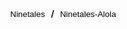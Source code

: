 <h1 id="monname"> </h1><br>
<img id="monpic">
<br>
<b><button onclick="switchForm('ninetales')" style="background:none;border:none;">Ninetales</button> / <button onclick="switchForm('ninetales-alola')" style="background:none;border:none;">Ninetales-Alola</button></b>

<script>
  import Pokedex from src/data.js;
  var id = "ninetales";
  document.getElementById("monname").innerHTML = Pokedex.id.name;
  document.getElementById('monpic').src='https://www.smogon.com/dex/media/sprites/xy/' + id + '.gif';
  
  
  function switchForm(form) {
    document.getElementById('monpic').src='https://www.smogon.com/dex/media/sprites/xy/' + form + '.gif';
  }
</script>
